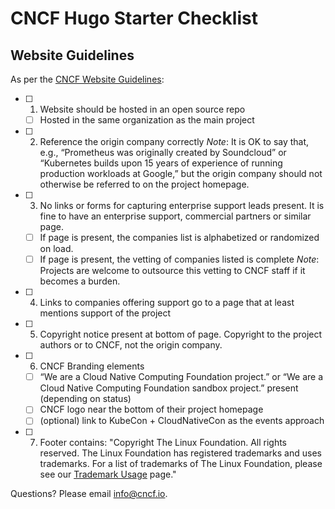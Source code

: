 # CNCF Hugo Starter Checklist

## Website Guidelines

As per the [CNCF Website Guidelines](https://github.com/cncf/foundation/blob/master/website-guidelines.md):

- [ ] 1. Website should be hosted in an open source repo
  - [ ] Hosted in the same organization as the main project
- [ ] 2. Reference the origin company correctly
  *Note*: It is OK to say that, e.g., “Prometheus was originally created by Soundcloud” or “Kubernetes builds upon 15 years of experience of running production workloads at Google,” but the origin company should not otherwise be referred to on the project homepage.
- [ ] 3. No links or forms for capturing enterprise support leads present.
  It is fine to have an enterprise support, commercial partners or similar page.
  - [ ] If page is present, the companies list is alphabetized or randomized on load.
  - [ ] If page is present, the vetting of companies listed is complete
    *Note*: Projects are welcome to outsource this vetting to CNCF staff if it becomes a burden.
- [ ] 4. Links to companies offering support go to a page that at least mentions support of the project
- [ ] 5. Copyright notice present at bottom of page.
  Copyright to the project authors or to CNCF, not the origin company.
- [ ] 6. CNCF Branding elements
  - [ ] “We are a Cloud Native Computing Foundation project.” or “We are a Cloud Native Computing Foundation sandbox project.” present (depending on status)  
  - [ ] CNCF logo near the bottom of their project homepage  
  - [ ] (optional) link to KubeCon + CloudNativeCon as the events approach  
- [ ] 7. Footer contains:
  "Copyright The Linux Foundation. All rights reserved. The Linux Foundation has registered trademarks and uses trademarks. For a list of trademarks of The Linux Foundation, please see our [Trademark Usage](https://www.linuxfoundation.org/trademark-usage/) page."

Questions? Please email [info@cncf.io](mailto:info@cncf.io).

